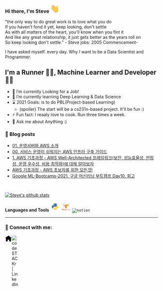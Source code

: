 ### Hi there, I'm Steve <img src="https://github.com/Steve-YJ/Steve-yj/blob/main/wave.gif" width="30px">
"the only way to do great work is to love what you do<br>
If you haven't fond it yet, keep looking, don't settle<br>
As with all matters of the heart, you'll know when you fint it<br>
And like any great relationship, it just gets better as the years roll on<br>
So keep looking don't settle." - Steve jobs: 2005 Commencement- <br>

I have asked myself. every day. Why I want to be a Data Scientist and Programmer. 
<br>

## I'm a Runner 🏃🏻, Machine Learner and Developer 👨‍💻
- 🔭  I’m currently Looking for a Job!
- 🌱  I’m currently learning Deep Learning & Data Science
- ⌛️  2021 Goals: is to do PBL(Project-based Learning)
  - (spoiler) The start will be a cs231n-based project. It'll be fun :)
- ⚡  Fun fact: I reaaly love to cook. Run three times a week.
- 💬  Ask me about Anything :)

### 📗 Blog posts
<!-- BLOG-POST-LIST:START -->
- [01. 운영서버와 AWS 소개](https://deepinsight.tistory.com/191)
- [00. 서비스 운영이 쉬워지는 AWS 인프라 구축 가이드](https://deepinsight.tistory.com/190)
- [1. AWS 기초과정 - AWS Well-Architected 프레임워크&lpar;보안, 성능효율성, 안정성, 운영 우수성, 비용 최적화&rpar;에 대해 알아보자](https://deepinsight.tistory.com/187)
- [AWS 기초과정 - AWS 초보자를 위한 모든것!](https://deepinsight.tistory.com/188)
- [Google ML-Bootcamp-2021. 구글 머신러닝 부트캠프 Day10. 회고](https://deepinsight.tistory.com/186)
<!-- BLOG-POST-LIST:END -->
<br>

[![Steve's github stats](https://github-readme-stats.vercel.app/api?username=steve-yj&show_icons=true&theme=dark)](https://github.com/steve-yj/github-readme-stats)<br>

**Languages and Tools** 
<code><img alt="Python" src="https://raw.githubusercontent.com/github/explore/80688e429a7d4ef2fca1e82350fe8e3517d3494d/topics/python/python.png" width="32"></code>
<code><img alt="tensorflow" src="https://raw.githubusercontent.com/github/explore/80688e429a7d4ef2fca1e82350fe8e3517d3494d/topics/tensorflow/tensorflow.png" width="32"></code>
<code><img alt="notion" height="20" src="http://logovectordl.com/wp-content/uploads/2019/11/notion-labs-inc-logo-vector.png"></code>

---
### 📩 Connect with me:

[<img align="left" alt="deepinsight.tisroty.com" width="22px" src="https://github.com/iconic/open-iconic/blob/master/svg/home.svg" />][website]
[<img align="left" alt="codeSTACKr | LinkedIn" width="22px" src="https://cdn.jsdelivr.net/npm/simple-icons@v3/icons/linkedin.svg" />][linkedin]


[profile]: https://www.notion.so/youngjoenlee/Steve-Lee-s-Portfolio-1425acd960b541c8a48adf8bb712c67e
[website]: https://deepinsight.tistory.com/
[linkedin]: https://www.linkedin.com/in/youngjeon-lee-50b033196/
[codewars]: https://www.codewars.com/users/Steve-Lee/stats
